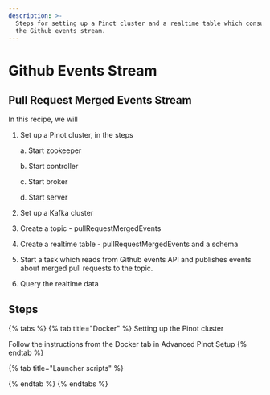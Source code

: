 ```yaml
---
description: >-
  Steps for setting up a Pinot cluster and a realtime table which consumes from
  the Github events stream.
---
```


# Github Events Stream

## Pull Request Merged Events Stream

In this recipe, we will

1. Set up a Pinot cluster, in the steps

   a. Start zookeeper

   b. Start controller

   c. Start broker

   d. Start server

2. Set up a Kafka cluster
3. Create a topic - pullRequestMergedEvents
4. Create a realtime table - pullRequestMergedEvents and a schema
5. Start a task which reads from Github events API and publishes events about merged pull requests to the topic.
6. Query the realtime data

## Steps

{% tabs %}
{% tab title="Docker" %}
Setting up the Pinot cluster

Follow the instructions from the Docker tab in Advanced Pinot Setup
{% endtab %}

{% tab title="Launcher scripts" %}

{% endtab %}
{% endtabs %}

